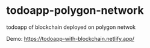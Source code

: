 # todoapp-polygon-network
 todoapp of blockchain deployed on polygon netwok


 Demo: https://todoapp-with-blockchain.netlify.app/
